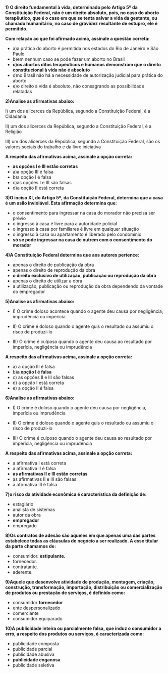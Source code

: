 **1) O direito fundamental à vida, determinado pelo Artigo 5º da Constituição Federal, não é um direito absoluto, pois, no caso do aborto terapêutico, que é o caso em que se tenta salvar a vida da gestante, ou chamado humanitário, no caso de gravidez resultante de estupro, ele é permitido.**

**Com relação ao que foi afirmado acima, assinale a questão correta:**

* a)a prática do aborto é permitida nos estados do Rio de Janeiro e São Paulo
* b)em nenhum caso se pode fazer um aborto no Brasil
* ______c)os abortos ditos terapêuticos e humanos demonstram que o direito constitucional à vida não é absoluto______
* d)no Brasil não há a necessidade de autorização judicial para prática do aborto
* e)o direito à vida é absoluto, não consagrando as possibilidade relatadas

**2)Analise as afirmativas abaixo:**

I) um dos alicerces da República, segundo a Constituição Federal, é a Cidadania

II) um dos alicerces da República, segundo a Constituição Federal, é a Religião

III) um dos alicerces da República, segundo a Constituição Federal, são os valores sociais do trabalho e da livre iniciativa

**A respeito das afirmativas acima, assinale a opção correta:**

*  ______as opções I e III estão corretas______
* a)a opção III é falsa
* b)a opção I é falsa
* c)as opções I e III são falsas
* d)a opção II está correta  


**3)O inciso XI, do Artigo 5º, da Constituição Federal, determina que a casa é um asilo inviolável. Esta afirmação determina que:**

* o consentimento para ingressar na casa do morador não precisa ser prévio
* o ingresso à casa é livre para a autoridade policial
* o ingresso à casa por familiares é livre em qualquer situação
* o ingresso à casa ou apartamento é liberado pelo condomínio
* ______**só se pode ingressar na casa de outrem com o consentimento do morador**______


**4)A Constituição Federal determina que aos autores pertence:**

* apenas o direito de publicação da obra
* apenas o direito de reprodução da obra
* ______**o direito exclusivo de utilização, publicação ou reprodução da obra**______
* apenas o direito de utilizar a obra
* a utilização, publicação ou reprodução da obra dependendo da vontade do empregador 


**5)Analise as afirmativas abaixo:**

* I) O crime doloso acontece quando o agente deu causa por negligência, imprudência ou imperícia

* II) O crime é doloso quando o agente quis o resultado ou assumiu o risco de produzi-lo

* III) O crime é culposo quando o agente deu causa ao resultado por imperícia, negligência ou imprudência

**A respeito das afirmativas acima, assinale a opção correta:**

* a) a opção III é falsa
* b)______a opção I é falsa______
* c) as opções II e III são falsas
* d) a opção I está correta
* e) a opção II é falsa


**6)Analise as afirmativas abaixo:**

* I) O crime é doloso quando o agente deu causa por negligência, imperícia ou imprudência

* II) O crime é doloso quando o agente quis o resultado ou assumiu o risco de produzi-lo

* III) O crime é culposo quando o agente deu causa ao resultado por imperícia, negligência ou imprudência

**A respeito das afirmativas acima, assinale a opção correta:**

* a afirmativa I está correta
* a afirmativa II é falsa
* ______as afirmativas II e III estão corretas______
* as afirmativas II e III são falsas
* a afirmativa III é falsa

**7)o risco da atividade econômica é característica da definição de:**

* estagiário
* analista de sistemas
* autor da obra
* ______empregador______
* empregado

**8)Os contratos de adesão são aqueles em que apenas uma das partes estabelece todas as cláusulas do negócio a ser realizado. A esse titular da parte chamamos de:**
* consumidor.
______estipulante.______
* fornecedor.
* contratante.
* aderente.


**9)Aquele que desenvolve atividade de produção, montagem, criação, construção, transformação, importação, distribuição ou comercialização de produtos ou prestação de serviços, é definido como:**
* consumidor
______fornecedor______
* ente despersonalizado
* comerciante
* consumidor equiparado


**10)A publicidade inteira ou parcialmente falsa, que induz o consumidor a erro, a respeito dos produtos ou serviços, é caracterizada como:**
* publicidade composta
* publicidade parcial
* publicidade abusiva
* ______publicidade enganosa______
* publicidade seletiva 
